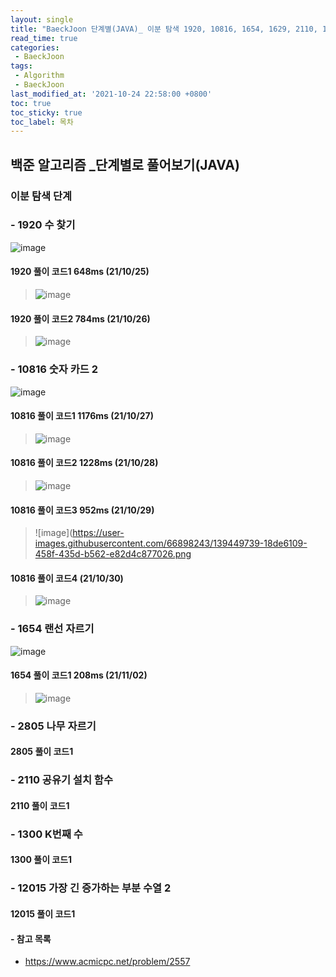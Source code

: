 ```yaml
---
layout: single
title: "BaeckJoon 단계별(JAVA)_ 이분 탐색 1920, 10816, 1654, 1629, 2110, 1300, 12015"
read_time: true
categories: 
 - BaeckJoon 
tags: 
 - Algorithm
 - BaeckJoon 
last_modified_at: '2021-10-24 22:58:00 +0800'
toc: true
toc_sticky: true
toc_label: 목차
---
```

## 백준 알고리즘 _단계별로 풀어보기(JAVA)
### 이분 탐색 단계

### - 1920 수 찾기
![image](https://user-images.githubusercontent.com/66898243/138705228-41263caf-1815-46a8-906e-8b11c0dbffbf.png)

#### 1920 풀이 코드1 648ms (21/10/25)
> ![image](https://user-images.githubusercontent.com/66898243/138706169-eb9492e3-11df-4650-a507-a3418f9f99fd.png)

#### 1920 풀이 코드2 784ms (21/10/26)
> ![image](https://user-images.githubusercontent.com/66898243/138883536-f5c8239b-cc52-47de-9c10-d7568c2746a5.png)

### - 10816 숫자 카드 2	
![image](https://user-images.githubusercontent.com/66898243/139084370-3763de76-0e04-4baa-997f-61597600c5fe.png)

#### 10816 풀이 코드1  1176ms (21/10/27)
>  ![image](https://user-images.githubusercontent.com/66898243/139085969-2e108fad-1d6f-4a6e-a385-ec42e238aba9.png)

#### 10816 풀이 코드2  1228ms (21/10/28)
>  ![image](https://user-images.githubusercontent.com/66898243/139258184-ae0849bd-80a7-421f-ba3e-179ebd09a196.png)

#### 10816 풀이 코드3  952ms (21/10/29)
>  ![image](https://user-images.githubusercontent.com/66898243/139449739-18de6109-458f-435d-b562-e82d4c877026.png

#### 10816 풀이 코드4 (21/10/30)
>  ![image](https://user-images.githubusercontent.com/66898243/139538046-3818b99d-b6eb-448c-aa88-a00150196ecf.png)

### - 1654 랜선 자르기	
![image](https://user-images.githubusercontent.com/66898243/139864378-41790714-cb03-4eea-be27-94d7004ffdb4.png)

#### 1654 풀이 코드1 208ms (21/11/02)
> ![image](https://user-images.githubusercontent.com/66898243/139865778-74ec953e-d388-4223-9680-08df2af0744b.png)

### - 2805 나무 자르기

#### 2805 풀이 코드1
> 
### - 2110 공유기 설치 함수

#### 2110 풀이 코드1 
> 
### - 1300 K번째 수

#### 1300 풀이 코드1
> 
### - 12015 가장 긴 증가하는 부분 수열 2

#### 12015 풀이 코드1
>


#### - 참고 목록
- https://www.acmicpc.net/problem/2557